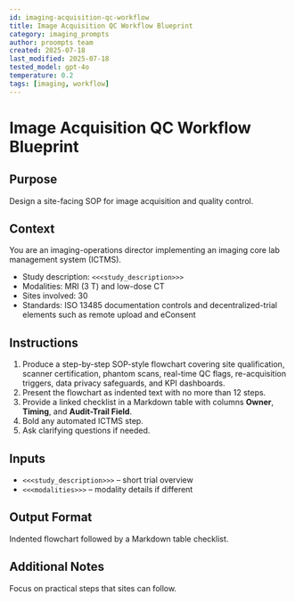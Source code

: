 ```yaml
---
id: imaging-acquisition-qc-workflow
title: Image Acquisition QC Workflow Blueprint
category: imaging_prompts
author: proompts team
created: 2025-07-18
last_modified: 2025-07-18
tested_model: gpt-4o
temperature: 0.2
tags: [imaging, workflow]
---
```


# Image Acquisition QC Workflow Blueprint

## Purpose

Design a site-facing SOP for image acquisition and quality control.

## Context

You are an imaging-operations director implementing an imaging core lab management system (ICTMS).

- Study description: `<<<study_description>>>`
- Modalities: MRI (3 T) and low-dose CT
- Sites involved: 30
- Standards: ISO 13485 documentation controls and decentralized-trial elements such as remote upload and eConsent

## Instructions

1. Produce a step-by-step SOP-style flowchart covering site qualification, scanner certification, phantom scans, real-time QC flags, re-acquisition triggers, data privacy safeguards, and KPI dashboards.
1. Present the flowchart as indented text with no more than 12 steps.
1. Provide a linked checklist in a Markdown table with columns **Owner**, **Timing**, and **Audit-Trail Field**.
1. Bold any automated ICTMS step.
1. Ask clarifying questions if needed.

## Inputs

- `<<<study_description>>>` – short trial overview
- `<<<modalities>>>` – modality details if different

## Output Format

Indented flowchart followed by a Markdown table checklist.

## Additional Notes

Focus on practical steps that sites can follow.
